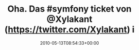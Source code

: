 ---
retweeted: false
source: <a href="http://twitter.com" rel="nofollow">Twitter Web Client</a>
entities:
  hashtags:
  - text: symfony
    indices:
    - '9'
    - '17'
  symbols: []
  user_mentions:
  - name: Felix Gilcher
    screen_name: Xylakant
    indices:
    - '29'
    - '38'
    id_str: '40266143'
    id: '40266143'
  urls: []
display_text_range:
- '0'
- '110'
favorite_count: '0'
id_str: '13903303161'
truncated: false
retweet_count: '0'
id: '13903303161'
created_at: Thu May 13 08:54:33 +0000 2010
favorited: false
full_text: 'Oha. Das #symfony ticket von [@Xylakant](https://twitter.com/Xylakant)
  ist geschlossen worden: http://trac.symfony-project.org/changeset/29417'
lang: de
tags:
- symfony
- pesos/twitter
date: '2010-05-13T08:54:33+00:00'
src: https://twitter.com/bascht/status/13903303161
original_url: https://twitter.com/bascht/status/13903303161
type: twitter_tweet
text: 'Oha. Das #symfony ticket von [@Xylakant](https://twitter.com/Xylakant) ist
  geschlossen worden: http://trac.symfony-project.org/changeset/29417'
title: 'Oha. Das #symfony ticket von @Xylakant (https://twitter.com/Xylakant) i'

---